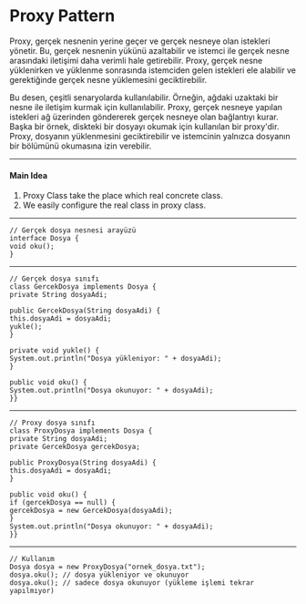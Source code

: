 # Proxy Pattern
Proxy, gerçek nesnenin yerine geçer ve gerçek nesneye olan istekleri yönetir. Bu, gerçek nesnenin yükünü azaltabilir ve istemci ile gerçek nesne arasındaki iletişimi daha verimli hale getirebilir. Proxy, gerçek nesne yüklenirken ve yüklenme sonrasında istemciden gelen istekleri ele alabilir ve gerektiğinde gerçek nesne yüklemesini geciktirebilir.

Bu desen, çeşitli senaryolarda kullanılabilir. Örneğin, ağdaki uzaktaki bir nesne ile iletişim kurmak için kullanılabilir. Proxy, gerçek nesneye yapılan istekleri ağ üzerinden göndererek gerçek nesneye olan bağlantıyı kurar. Başka bir örnek, diskteki bir dosyayı okumak için kullanılan bir proxy'dir. Proxy, dosyanın yüklenmesini geciktirebilir ve istemcinin yalnızca dosyanın bir bölümünü okumasına izin verebilir.
***
#### Main Idea
1) Proxy Class take the place which real concrete class.
2) We easily configure the real class in proxy class. 

****
    // Gerçek dosya nesnesi arayüzü
    interface Dosya {
    void oku();
    }
***

    // Gerçek dosya sınıfı
    class GercekDosya implements Dosya {
    private String dosyaAdi;

    public GercekDosya(String dosyaAdi) {
    this.dosyaAdi = dosyaAdi;
    yukle();
    }

    private void yukle() {
    System.out.println("Dosya yükleniyor: " + dosyaAdi);
    }

    public void oku() {
    System.out.println("Dosya okunuyor: " + dosyaAdi);
    }}
***
    // Proxy dosya sınıfı
    class ProxyDosya implements Dosya {
    private String dosyaAdi;
    private GercekDosya gercekDosya;

    public ProxyDosya(String dosyaAdi) {
    this.dosyaAdi = dosyaAdi;
    }

    public void oku() {
    if (gercekDosya == null) {
    gercekDosya = new GercekDosya(dosyaAdi);
    }
    System.out.println("Dosya okunuyor: " + dosyaAdi);
    }}
***
    // Kullanım
    Dosya dosya = new ProxyDosya("ornek_dosya.txt");
    dosya.oku(); // dosya yükleniyor ve okunuyor
    dosya.oku(); // sadece dosya okunuyor (yükleme işlemi tekrar yapılmıyor)
